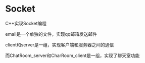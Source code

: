 # Socket
C++实现Socket编程


email是一个单独的文件，实现qq邮箱发送邮件

client和server是一组，实现客户端和服务器之间的通信

而ChatRoom_server和CharRoom_client是一组，实现了聊天室功能
